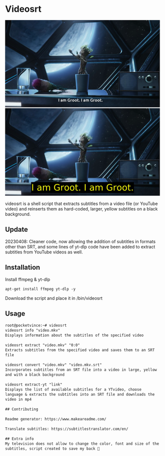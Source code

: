 # Videosrt

![Alt text](https://raw.githubusercontent.com/pocketvince/videosrt/main/19h25m11s016.png?raw=true "todo")
![Alt text](https://raw.githubusercontent.com/pocketvince/videosrt/main/19h27m33s978.png?raw=true "done")

videosrt is a shell script that extracts subtitles from a video file (or YouTube video) and reinserts them as hard-coded, larger, yellow subtitles on a black background.

## Update
20230408: Cleaner code, now allowing the addition of subtitles in formats other than SRT, and some lines of yt-dlp code have been added to extract subtitles from YouTube videos as well. 

## Installation
Install ffmpeg & yt-dlp
```shell
apt-get install ffmpeg yt-dlp -y
```
Download the script and place it in /bin/videosrt

## Usage

```shell
root@pocketvince:~# videosrt
videosrt info "video.mkv"
Displays information about the subtitles of the specified video

videosrt extract "video.mkv" "0:0"
Extracts subtitles from the specified video and saves them to an SRT file

videosrt convert "video.mkv" "video.mkv.srt"
Incorporates subtitles from an SRT file into a video in large, yellow and with a black background

videosrt extract-yt "link"
Displays the list of available subtitles for a YTvideo, choose language & extracts the subtitles into an SRT file and downloads the video in mp4

## Contributing

Readme generator: https://www.makeareadme.com/

Translate subtitles: https://subtitlestranslator.com/en/

## Extra info
My television does not allow to change the color, font and size of the subtitles, script created to save my back 🥴

